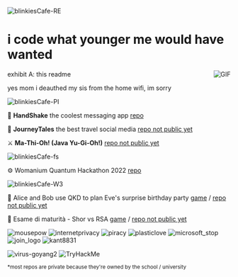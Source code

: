![blinkiesCafe-RE](https://github.com/cosmcif/cosmcif/assets/75504103/8df32cc8-9b8b-4f9a-afe5-58d80e71f109)
# i code what younger me would have wanted
exhibit A: this readme
<img alt="GIF" align="right" src="https://github.com/cosmcif/cosmcif/assets/75504103/8af1082f-367a-4041-8c2d-8b724f03caae">

yes mom i deauthed my sis from the home wifi, im sorry

![blinkiesCafe-PI](https://github.com/cosmcif/cosmcif/assets/75504103/c41c4330-7b3f-4dc1-b161-b3730855fc14)

🤝 **HandShake** the coolest messaging app [repo](https://github.com/ogs-at-usi/handshake)

🐡 **JourneyTales** the best travel social media [repo not public yet](https://gitlab.com/usi-si-teaching/bachelor-inf/2023/software-atelier-4/team-4-pufferfish)

⚔️ **Ma-Thi-Oh! (Java Yu-Gi-Oh!)** [repo not public yet](#)

![blinkiesCafe-fs](https://github.com/cosmcif/cosmcif/assets/75504103/96184900-b19e-4148-b947-253234642155)

⚙️ Womanium Quantum Hackathon 2022 [repo](https://github.com/cosmcif/Quantum-Hardware-Education-Challenge---QWorld)

![blinkiesCafe-W3](https://github.com/cosmcif/cosmcif/assets/75504103/5c5dc162-c518-44e7-b50c-4aa6fc1bb9a8)

🎂 Alice and Bob use QKD to plan Eve's surprise birthday party [game](https://cosmcif.itch.io/qkd) / [repo not public yet](#)

🌿 Esame di maturità - Shor vs RSA [game](https://cosmcif.github.io/elaborato/) / [repo not public yet](#)

![mousepow](https://github.com/cosmcif/cosmcif/assets/75504103/b4b387f4-42f4-4979-8c74-7afaabea1883)
![internetprivacy](https://github.com/cosmcif/cosmcif/assets/75504103/3e54d56c-23bf-42c9-850f-d8d970444d11)
![piracy](https://github.com/cosmcif/cosmcif/assets/75504103/05909d63-5fca-4966-9b1d-11358b59fe75)
![plasticlove](https://github.com/cosmcif/cosmcif/assets/75504103/a0e3efc1-74cc-4225-9d68-49de23f18c8a)
![microsoft_stop](https://github.com/cosmcif/cosmcif/assets/75504103/7453aafc-b8cf-4278-abfb-016b4a187929)
![join_logo](https://github.com/cosmcif/cosmcif/assets/75504103/10051eb1-6967-4921-bcd4-0262eafa4146)
![kant8831](https://github.com/cosmcif/cosmcif/assets/75504103/92be678b-d457-4715-ab60-946a790cd4d1)

![virus-goyang2](https://github.com/cosmcif/cosmcif/assets/75504103/ea86410b-27e9-4027-ba44-792f1b6e0586) 
<img src="https://tryhackme-badges.s3.amazonaws.com/cosmcif.png" alt="TryHackMe">

<sub>*most repos are private because they're owned by the school / university</sub>
